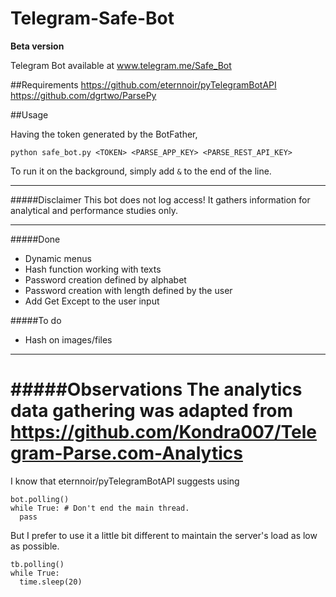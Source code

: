 # Telegram-Safe-Bot
**Beta version**

Telegram Bot available at www.telegram.me/Safe_Bot

##Requirements
https://github.com/eternnoir/pyTelegramBotAPI
https://github.com/dgrtwo/ParsePy

##Usage

Having the token generated by the BotFather, 

```python safe_bot.py <TOKEN> <PARSE_APP_KEY> <PARSE_REST_API_KEY>```

To run it on the background, simply add `&` to the end of the line.

---
#####Disclaimer
This bot does not log access! It gathers information for analytical and performance studies only.

---
#####Done
* Dynamic menus
* Hash function working with texts
* Password creation defined by alphabet
* Password creation with length defined by the user
* Add Get Except to the user input

#####To do
* Hash on images/files

---
#####Observations
The analytics data gathering was adapted from 
https://github.com/Kondra007/Telegram-Parse.com-Analytics
===
I know that eternnoir/pyTelegramBotAPI suggests using
```
bot.polling()
while True: # Don't end the main thread.
  pass
```

But I prefer to use it a little bit different to maintain the server's load as low as possible.
```
tb.polling()
while True:
  time.sleep(20)
```

